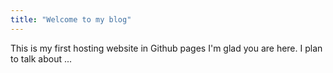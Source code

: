 ```yaml
---
title: "Welcome to my blog"
---
```

This is my first hosting website in Github pages
I'm glad you are here. I plan to talk about ...
